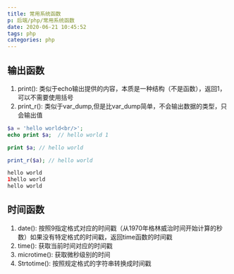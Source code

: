 ```yaml
---
title: 常用系统函数
p: 后端/php/常用系统函数
date: 2020-06-21 10:45:52
tags: php
categories: php
---
```

## 输出函数

1. print(): 类似于echo输出提供的内容，本质是一种结构（不是函数），返回1，可以不需要使用括号
2. print_r(): 类似于var_dump,但是比var_dump简单，不会输出数据的类型，只会输出值

```php
$a = 'hello world<br/>';
echo print $a;  // hello world 1

print $a; // hello world

print_r($a); // hello world

hello world
1hello world
hello world
```

## 时间函数

1. date(): 按照9指定格式对应的时间戳（从1970年格林威治时间开始计算的秒数）如果没有特定格式的时间戳，返回time函数的时间戳
2. time(): 获取当前时间对应的时间戳
3. microtime(): 获取微秒级别的时间
4. Strtotime(): 按照规定格式的字符串转换成时间戳
